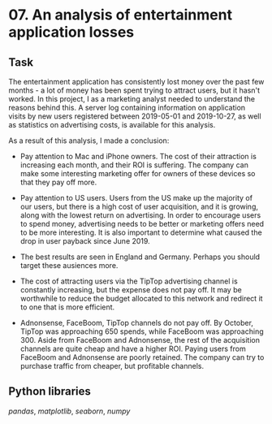 # 07. An analysis of entertainment application losses

## Task

The entertainment application has consistently lost money over the past few months - a lot of money has been spent trying to attract users, but it hasn't worked. In this project, I as a marketing analyst needed to understand the reasons behind this. A server log containing information on application visits by new users registered between 2019-05-01 and 2019-10-27, as well as statistics on advertising costs, is available for this analysis.

As a result of this analysis, I made a conclusion:

- Pay attention to Mac and iPhone owners. The cost of their attraction is increasing each month, and their ROI is suffering. The company can make some interesting marketing offer for owners of these devices so that they pay off more.

- Pay attention to US users. Users from the US make up the majority of our users, but there is a high cost of user acquisition, and it is growing, along with the lowest return on advertising. In order to encourage users to spend money, advertising needs to be better or marketing offers need to be more interesting. It is also important to determine what caused the drop in user payback since June 2019.

- The best results are seen in England and Germany. Perhaps you should target these ausiences more.

- The cost of attracting users via the TipTop advertising channel is constantly increasing, but the expense does not pay off. It may be worthwhile to reduce the budget allocated to this network and redirect it to one that is more efficient.

- Adnonsense, FaceBoom, TipTop channels do not pay off. By October, TipTop was approaching 650 spends, while FaceBoom was approaching 300. Aside from FaceBoom and Adnonsense, the rest of the acquisition channels are quite cheap and have a higher ROI. Paying users from FaceBoom and Adnonsense are poorly retained. The company can try to purchase traffic from cheaper, but profitable channels.


## Python libraries
*pandas*, *matplotlib*, *seaborn*, *numpy*
